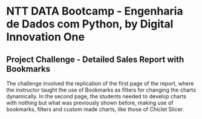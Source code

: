 # NTT DATA Bootcamp - Engenharia de Dados com Python, by Digital Innovation One

## Project Challenge - Detailed Sales Report with Bookmarks

The challenge involved the replication of the first page of the report, where the instructor taught the use of Bookmarks as filters for changing the charts dynamically. In the second page, the students needed to develop charts with nothing but what was previously shown before, making use of bookmarks, filters and custom made charts, like those of Chiclet Slicer.